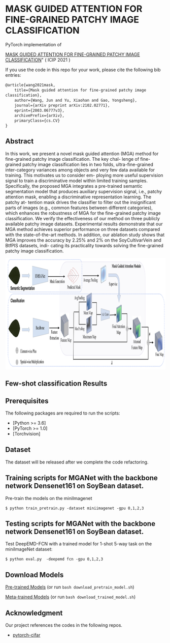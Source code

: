 # MASK GUIDED ATTENTION FOR FINE-GRAINED PATCHY IMAGE CLASSIFICATION

PyTorch implementation of 

[MASK GUIDED ATTENTION FOR FINE-GRAINED PATCHY IMAGE CLASSIFICATION](https://https://arxiv.org/pdf/2102.02771.pdf)" ( ICIP 2021 ) 

If you use the code in this repo for your work, please cite the following bib entries:

    @article{wang2021mask,
        title={Mask guided attention for fine-grained patchy image classification},
        author={Wang, Jun and Yu, Xiaohan and Gao, Yongsheng},
        journal={arXiv preprint arXiv:2102.02771},
        eprint={2003.06777v3},
        archivePrefix={arXiv},
        primaryClass={cs.CV}
    }


## Abstract

In this work, we present a novel mask guided attention (MGA) method for fine-grained patchy image classification. The key chal- lenge of fine-grained patchy image classification lies in two folds, ultra-fine-grained inter-category variances among objects and very few data available for training. This motivates us to consider em- ploying more useful supervision signal to train a discriminative model within limited training samples. Specifically, the proposed MGA integrates a pre-trained semantic segmentation model that produces auxiliary supervision signal, i.e., patchy attention mask, enabling a discriminative representation learning. The patchy at- tention mask drives the classifier to filter out the insignificant parts of images (e.g., common features between different categories), which enhances the robustness of MGA for the fine-grained patchy image classification. We verify the effectiveness of our method on three publicly available patchy image datasets. Experimental results demonstrate that our MGA method achieves superior performance on three datasets compared with the state-of-the-art methods. In addition, our ablation study shows that MGA improves the accuracy by 2.25% and 2% on the SoyCultivarVein and BtfPIS datasets, indi- cating its practicality towards solving the fine-grained patchy image classification.

<img src='architecture.png' width='1280' height='350'>

## Few-shot classification Results

## Prerequisites

The following packages are required to run the scripts:
- [Python >= 3.6]
- [PyTorch >= 1.0]
- [Torchvision]

## Dataset
The dataset will be released after we complete the code refactoring.


## Training scripts for MGANet with the backbone network Densenet161 on SoyBean dataset.
Pre-train the models on the miniImagenet

    $ python train_pretrain.py -dataset miniimagenet -gpu 0,1,2,3


## Testing scripts for MGANet with the backbone network Densenet161 on SoyBean dataset.


Test DeepEMD-FCN with a trained model for 1-shot 5-way task on the miniImageNet dataset:

    $ python eval.py  -deepemd fcn -gpu 0,1,2,3
    
        
            
## Download  Models


[Pre-trained Models](https://drive.google.com/file/d/1Prn7_41NVrZbnePAlSiKjD21Jlz0LKJM/view?usp=sharing)
(or run `bash download_pretrain_model.sh`)

[Meta-trained Models](https://drive.google.com/file/d/1lGcNHMRnBrjODDmt647RzMJ5cLCd4pmv/view?usp=sharing)
(or run `bash download_trained_model.sh`)

## Acknowledgment
Our project references the codes in the following repos.
- [pytorch-cifar](https://github.com/kuangliu/pytorch-cifar)





